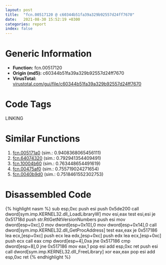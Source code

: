 ```yaml
---
layout: post
title:  "fcn.00517120 @ c60344b51fa39a329b92557d24ff7670"
date:   2021-08-30 15:52:19 +0300
categories: report
index: false
---
```


# Generic Information
- **Function:** fcn.00517120
- **Origin (md5):** c60344b51fa39a329b92557d24ff7670
- **VirusTotal:** [virustotal.com/gui/file/c60344b51fa39a329b92557d24ff7670][virustotal_ref]

# Code Tags
<span class="tag" id="LINKING">LINKING</span>


# Similar Functions

1. [fcn.005171a0][similar_1_ref] (sim.: 0.9408368065456111)
2. [fcn.64074320][similar_2_ref] (sim.: 0.792941354409491)
3. [fcn.10004b60][similar_3_ref] (sim.: 0.763448654491619)
4. [fcn.00475af0][similar_4_ref] (sim.: 0.755719024271654)
5. [fcn.0040b9d0][similar_5_ref] (sim.: 0.7518461552302753)


# Disassembled Code

{% highlight nasm %}
sub esp,0xc
push esi
push 0x5de200
call dword[sym.imp.KERNEL32.dll_LoadLibraryW]
mov esi,eax
test esi,esi
je 0x51718d
push str.RtlGetNtVersionNumbers
push esi
mov dword[esp+0xc],0
mov dword[esp+0x10],0
mov dword[esp+0x14],0
call dword[sym.imp.KERNEL32.dll_GetProcAddress]
test eax,eax
je 0x517186
lea ecx,[esp+0xc]
push ecx
lea edx,[esp+0xc]
push edx
lea ecx,[esp+0xc]
push ecx
call eax
cmp dword[esp+4],0xa
jne 0x517186
cmp dword[esp+8],0
jne 0x517186
mov eax,1
pop esi
add esp,0xc
ret
push esi
call dword[sym.imp.KERNEL32.dll_FreeLibrary]
xor eax,eax
pop esi
add esp,0xc
ret
{% endhighlight %}


[similar_1_ref]: /report/fcn.005171a0@c60344b51fa39a329b92557d24ff7670
[similar_2_ref]: /report/fcn.64074320@07e4412910bcf0f5969ef64c44eecb2d
[similar_3_ref]: /report/fcn.10004b60@4c3818fdf32d89a09257dbc9d3e142ea
[similar_4_ref]: /report/fcn.00475af0@4fe6510221c33bf023f6abed461fc13f
[similar_5_ref]: /report/fcn.0040b9d0@0403abd1e9e066fc89cddd5736647282
[virustotal_ref]: https://www.virustotal.com/gui/file/c60344b51fa39a329b92557d24ff7670